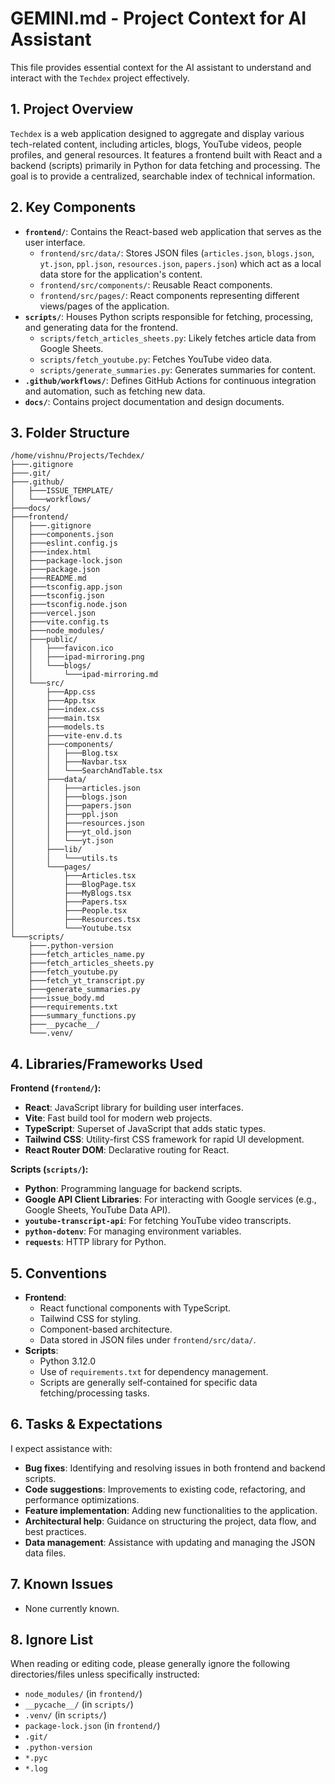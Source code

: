 # GEMINI.md - Project Context for AI Assistant

This file provides essential context for the AI assistant to understand and interact with the `Techdex` project effectively.

## 1. Project Overview

`Techdex` is a web application designed to aggregate and display various tech-related content, including articles, blogs, YouTube videos, people profiles, and general resources. It features a frontend built with React and a backend (scripts) primarily in Python for data fetching and processing. The goal is to provide a centralized, searchable index of technical information.

## 2. Key Components

-   **`frontend/`**: Contains the React-based web application that serves as the user interface.
    -   `frontend/src/data/`: Stores JSON files (`articles.json`, `blogs.json`, `yt.json`, `ppl.json`, `resources.json`, `papers.json`) which act as a local data store for the application's content.
    -   `frontend/src/components/`: Reusable React components.
    -   `frontend/src/pages/`: React components representing different views/pages of the application.
-   **`scripts/`**: Houses Python scripts responsible for fetching, processing, and generating data for the frontend.
    -   `scripts/fetch_articles_sheets.py`: Likely fetches article data from Google Sheets.
    -   `scripts/fetch_youtube.py`: Fetches YouTube video data.
    -   `scripts/generate_summaries.py`: Generates summaries for content.
-   **`.github/workflows/`**: Defines GitHub Actions for continuous integration and automation, such as fetching new data.
-   **`docs/`**: Contains project documentation and design documents.

## 3. Folder Structure

```
/home/vishnu/Projects/Techdex/
├───.gitignore
├───.git/
├───.github/
│   ├───ISSUE_TEMPLATE/
│   └───workflows/
├───docs/
├───frontend/
│   ├───.gitignore
│   ├───components.json
│   ├───eslint.config.js
│   ├───index.html
│   ├───package-lock.json
│   ├───package.json
│   ├───README.md
│   ├───tsconfig.app.json
│   ├───tsconfig.json
│   ├───tsconfig.node.json
│   ├───vercel.json
│   ├───vite.config.ts
│   ├───node_modules/
│   ├───public/
│   │   ├───favicon.ico
│   │   ├───ipad-mirroring.png
│   │   └───blogs/
│   │       └───ipad-mirroring.md
│   └───src/
│       ├───App.css
│       ├───App.tsx
│       ├───index.css
│       ├───main.tsx
│       ├───models.ts
│       ├───vite-env.d.ts
│       ├───components/
│       │   ├───Blog.tsx
│       │   ├───Navbar.tsx
│       │   └───SearchAndTable.tsx
│       ├───data/
│       │   ├───articles.json
│       │   ├───blogs.json
│       │   ├───papers.json
│       │   ├───ppl.json
│       │   ├───resources.json
│       │   ├───yt_old.json
│       │   └───yt.json
│       ├───lib/
│       │   └───utils.ts
│       └───pages/
│           ├───Articles.tsx
│           ├───BlogPage.tsx
│           ├───MyBlogs.tsx
│           ├───Papers.tsx
│           ├───People.tsx
│           ├───Resources.tsx
│           └───Youtube.tsx
└───scripts/
    ├───.python-version
    ├───fetch_articles_name.py
    ├───fetch_articles_sheets.py
    ├───fetch_youtube.py
    ├───fetch_yt_transcript.py
    ├───generate_summaries.py
    ├───issue_body.md
    ├───requirements.txt
    ├───summary_functions.py
    ├───__pycache__/
    └───.venv/
```

## 4. Libraries/Frameworks Used

**Frontend (`frontend/`):**
-   **React**: JavaScript library for building user interfaces.
-   **Vite**: Fast build tool for modern web projects.
-   **TypeScript**: Superset of JavaScript that adds static types.
-   **Tailwind CSS**: Utility-first CSS framework for rapid UI development.
-   **React Router DOM**: Declarative routing for React.

**Scripts (`scripts/`):**
-   **Python**: Programming language for backend scripts.
-   **Google API Client Libraries**: For interacting with Google services (e.g., Google Sheets, YouTube Data API).
-   **`youtube-transcript-api`**: For fetching YouTube video transcripts.
-   **`python-dotenv`**: For managing environment variables.
-   **`requests`**: HTTP library for Python.

## 5. Conventions

-   **Frontend**:
    -   React functional components with TypeScript.
    -   Tailwind CSS for styling.
    -   Component-based architecture.
    -   Data stored in JSON files under `frontend/src/data/`.
-   **Scripts**:
    -   Python 3.12.0
    -   Use of `requirements.txt` for dependency management.
    -   Scripts are generally self-contained for specific data fetching/processing tasks.

## 6. Tasks & Expectations

I expect assistance with:
-   **Bug fixes**: Identifying and resolving issues in both frontend and backend scripts.
-   **Code suggestions**: Improvements to existing code, refactoring, and performance optimizations.
-   **Feature implementation**: Adding new functionalities to the application.
-   **Architectural help**: Guidance on structuring the project, data flow, and best practices.
-   **Data management**: Assistance with updating and managing the JSON data files.

## 7. Known Issues

-   None currently known.

## 8. Ignore List

When reading or editing code, please generally ignore the following directories/files unless specifically instructed:
-   `node_modules/` (in `frontend/`)
-   `__pycache__/` (in `scripts/`)
-   `.venv/` (in `scripts/`)
-   `package-lock.json` (in `frontend/`)
-   `.git/`
-   `.python-version`
-   `*.pyc`
-   `*.log`
